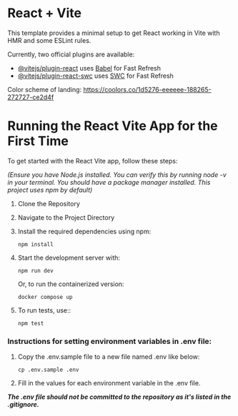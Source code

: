 # React + Vite

This template provides a minimal setup to get React working in Vite with HMR and some ESLint rules.

Currently, two official plugins are available:

- [@vitejs/plugin-react](https://github.com/vitejs/vite-plugin-react/blob/main/packages/plugin-react/README.md) uses [Babel](https://babeljs.io/) for Fast Refresh
- [@vitejs/plugin-react-swc](https://github.com/vitejs/vite-plugin-react-swc) uses [SWC](https://swc.rs/) for Fast Refresh



Color scheme of landing: https://coolors.co/1d5276-eeeeee-188265-272727-ce2d4f


# Running the React Vite App for the First Time

To get started with the React Vite app, follow these steps:
    
*(Ensure you have Node.js installed. You can verify this by running node -v in your terminal. You should have a package manager installed. This project uses npm by default)*

1.  Clone the Repository

2.  Navigate to the Project Directory   

3.  Install the required dependencies using npm:

        npm install

4.  Start the development server with:

        npm run dev

    Or, to run the containerized version:
    
        docker compose up
    
5.  To run tests, use::

        npm test



### Instructions for setting environment variables in .env file:

1.  Copy the .env.sample file to a new file named .env like below:

        cp .env.sample .env

2.  Fill in the values for each environment variable in the .env file.

***The .env file should not be committed to the repository as it's listed in the .gitignore.***